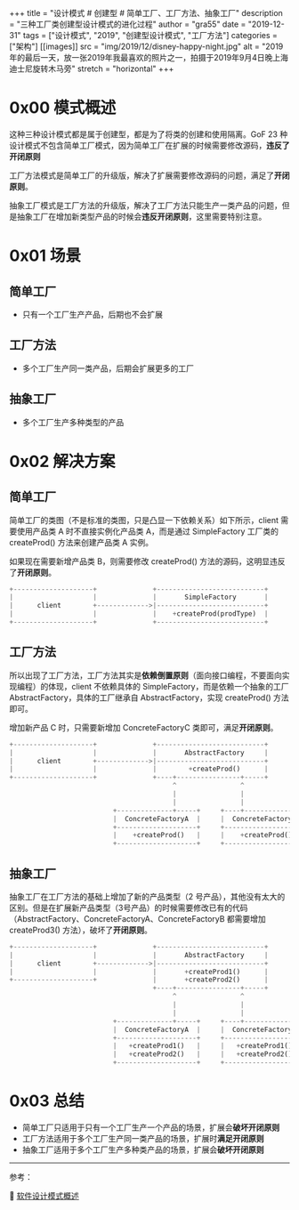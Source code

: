 +++
title = "设计模式 # 创建型 # 简单工厂、工厂方法、抽象工厂"
description = "三种工厂类创建型设计模式的进化过程"
author = "gra55"
date = "2019-12-31"
tags = ["设计模式", "2019", "创建型设计模式", "工厂方法"]
categories = ["架构"]
[[images]]
  src = "img/2019/12/disney-happy-night.jpg"
  alt = "2019年的最后一天，放一张2019年我最喜欢的照片之一，拍摄于2019年9月4日晚上海迪士尼旋转木马旁"
  stretch = "horizontal"
+++

# 0x00 模式概述

这种三种设计模式都是属于创建型，都是为了将类的创建和使用隔离。GoF 23 种设计模式不包含简单工厂模式，因为简单工厂在扩展的时候需要修改源码，**违反了开闭原则**

工厂方法模式是简单工厂的升级版，解决了扩展需要修改源码的问题，满足了**开闭原则**。

抽象工厂模式是工厂方法的升级版，解决了工厂方法只能生产一类产品的问题，但是抽象工厂在增加新类型产品的时候会**违反开闭原则**，这里需要特别注意。

# 0x01 场景

## 简单工厂

+ 只有一个工厂生产产品，后期也不会扩展

## 工厂方法

+ 多个工厂生产同一类产品，后期会扩展更多的工厂

## 抽象工厂

+ 多个工厂生产多种类型的产品

# 0x02 解决方案

## 简单工厂

简单工厂的类图（不是标准的类图，只是凸显一下依赖关系）如下所示，client 需要使用产品类 A 时不直接实例化产品类 A，而是通过 SimpleFactory 工厂类的 createProd() 方法来创建产品类 A 实例。

如果现在需要新增产品类 B，则需要修改 createProd() 方法的源码，这明显违反了**开闭原则**。

```python
+--------------------+              +---------------------------+
|                    |              |       SimpleFactory       |
|      client        +------------->|---------------------------+
|                    |              |    +createProd(prodType)  |
+--------------------+              +---------------------------+
```

## 工厂方法

所以出现了工厂方法，工厂方法其实是**依赖倒置原则**（面向接口编程，不要面向实现编程）的体现，client 不依赖具体的 SimpleFactory，而是依赖一个抽象的工厂 AbstractFactory，具体的工厂继承自 AbstractFactory，实现 createProd() 方法即可。

增加新产品 C 时，只需要新增加 ConcreteFactoryC 类即可，满足**开闭原则**。

```python
+--------------------+              +---------------------------+
|                    |              |       AbstractFactory     |
|      client        +------------->|---------------------------+
|                    |              |        +createProd()      |
+--------------------+              +----+----------------+-----+
                                         ^                ^
                                         |                |
                                         |                |
                          +--------------+-----+     +----+---------------+
                          |  ConcreteFactoryA  |     |  ConcreteFactoryB  |
                          +--------------------+     +--------------------+
                          |    +createProd()   |     |    +createProd()   |
                          +--------------------+     +--------------------+
```

## 抽象工厂

抽象工厂在工厂方法的基础上增加了新的产品类型（2 号产品），其他没有太大的区别。但是在扩展新产品类型（3号产品）的时候需要修改已有的代码（AbstractFactory、ConcreteFactoryA、ConcreteFactoryB 都需要增加 createProd3() 方法），破坏了**开闭原则**。

```python
+--------------------+              +---------------------------+
|                    |              |       AbstractFactory     |
|      client        +------------->|---------------------------+
|                    |              |       +createProd1()      |
+--------------------+              |       +createProd2()      |
                                    +----+----------------+-----+
                                         ^                ^
                                         |                |
                                         |                |
                          +--------------+-----+     +----+---------------+
                          |  ConcreteFactoryA  |     |  ConcreteFactoryB  |
                          +--------------------+     +--------------------+
                          |   +createProd1()   |     |   +createProd1()   |
                          |   +createProd2()   |     |   +createProd2()   |
                          +--------------------+     +--------------------+
```

# 0x03 总结

+ 简单工厂只适用于只有一个工厂生产一个产品的场景，扩展会**破坏开闭原则**
+ 工厂方法适用于多个工厂生产同一类产品的场景，扩展时**满足开闭原则**
+ 抽象工厂适用于多个工厂生产多种类产品的场景，扩展会**破坏开闭原则**

---
参考：

:pushpin: [软件设计模式概述](http://c.biancheng.net/view/1317.html)
